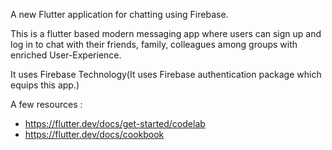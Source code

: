 A new Flutter application for chatting using Firebase.

This is a flutter based modern messaging app where users can sign up and log in to chat with their friends, family, colleagues among groups with enriched User-Experience.

It uses Firebase Technology(It uses  Firebase authentication package which equips this app.)




A few resources :
- https://flutter.dev/docs/get-started/codelab
- https://flutter.dev/docs/cookbook

